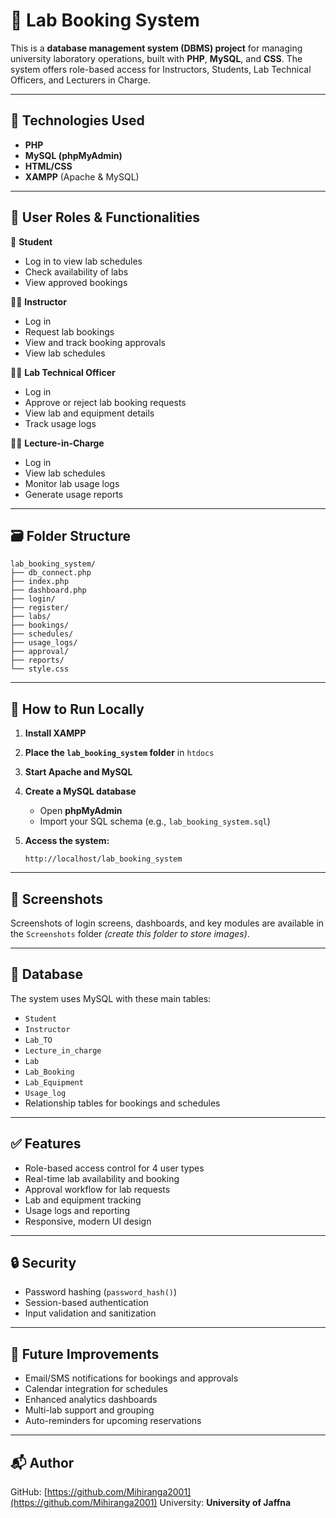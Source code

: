 # 🧪 Lab Booking System

This is a **database management system (DBMS) project** for managing university laboratory operations, built with **PHP**, **MySQL**, and **CSS**. The system offers role-based access for Instructors, Students, Lab Technical Officers, and Lecturers in Charge.

---

## 🔧 Technologies Used

* **PHP**
* **MySQL (phpMyAdmin)**
* **HTML/CSS**
* **XAMPP** (Apache & MySQL)

---

## 👤 User Roles & Functionalities

🧑 **Student**

* Log in to view lab schedules
* Check availability of labs
* View approved bookings

🧑‍🏫 **Instructor**

* Log in
* Request lab bookings
* View and track booking approvals
* View lab schedules

🧑‍💼 **Lab Technical Officer**

* Log in
* Approve or reject lab booking requests
* View lab and equipment details
* Track usage logs

👨‍🎓 **Lecture-in-Charge**

* Log in
* View lab schedules
* Monitor lab usage logs
* Generate usage reports

---

## 🗃️ Folder Structure

```
lab_booking_system/
├── db_connect.php
├── index.php
├── dashboard.php
├── login/
├── register/
├── labs/
├── bookings/
├── schedules/
├── usage_logs/
├── approval/
├── reports/
└── style.css
```

---

## 🚀 How to Run Locally

1. **Install XAMPP**
2. **Place the `lab_booking_system` folder** in `htdocs`
3. **Start Apache and MySQL**
4. **Create a MySQL database**

   * Open **phpMyAdmin**
   * Import your SQL schema (e.g., `lab_booking_system.sql`)
5. **Access the system:**

   ```
   http://localhost/lab_booking_system
   ```

---

## 📸 Screenshots

Screenshots of login screens, dashboards, and key modules are available in the `Screenshots` folder *(create this folder to store images)*.

---

## 📂 Database

The system uses MySQL with these main tables:

* `Student`
* `Instructor`
* `Lab_TO`
* `Lecture_in_charge`
* `Lab`
* `Lab_Booking`
* `Lab_Equipment`
* `Usage_log`
* Relationship tables for bookings and schedules

---

## ✅ Features

* Role-based access control for 4 user types
* Real-time lab availability and booking
* Approval workflow for lab requests
* Lab and equipment tracking
* Usage logs and reporting
* Responsive, modern UI design

---

## 🔒 Security

* Password hashing (`password_hash()`)
* Session-based authentication
* Input validation and sanitization

---

## 📌 Future Improvements

* Email/SMS notifications for bookings and approvals
* Calendar integration for schedules
* Enhanced analytics dashboards
* Multi-lab support and grouping
* Auto-reminders for upcoming reservations

---

## 📬 Author

GitHub: [https://github.com/Mihiranga2001](https://github.com/Mihiranga2001)
University: **University of Jaffna**

